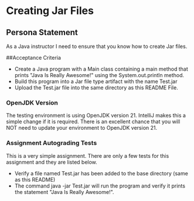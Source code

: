 # Creating Jar Files

## Persona Statement
As a Java instructor I need to ensure that you know how to create Jar files.

##Acceptance Criteria
-   Create a Java program with a Main class containing a main method that prints "Java Is Really Awesome!" using the System.out.println method.
-   Build this program into a Jar file type artifact with the name Test.jar
-   Upload the Test.jar file into the same directory as this README File.

### OpenJDK Version
The testing environment is using OpenJDK version 21.  IntelliJ makes this a simple change if it is required.  There is an excellent chance that you will NOT need to update your environment to OpenJDK version 21.

### Assignment Autograding Tests
This is a very simple assignment.  There are only a few tests for this assignment and they are listed below.
-  Verify a file named Test.jar has been added to the base directory (same as this README)
-  The command java -jar Test.jar will run the program and verify it prints the statement "Java Is Really Awesome!".
